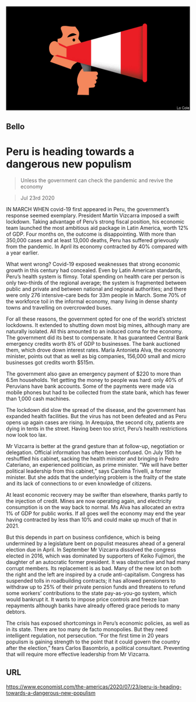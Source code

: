 ![](./images/20200725_AMD001_1.jpg)

## Bello

# Peru is heading towards a dangerous new populism

> Unless the government can check the pandemic and revive the economy

> Jul 23rd 2020

IN MARCH WHEN covid-19 first appeared in Peru, the government’s response seemed exemplary. President Martín Vizcarra imposed a swift lockdown. Taking advantage of Peru’s strong fiscal position, his economic team launched the most ambitious aid package in Latin America, worth 12% of GDP. Four months on, the outcome is disappointing. With more than 350,000 cases and at least 13,000 deaths, Peru has suffered grievously from the pandemic. In April its economy contracted by 40% compared with a year earlier.

What went wrong? Covid-19 exposed weaknesses that strong economic growth in this century had concealed. Even by Latin American standards, Peru’s health system is flimsy. Total spending on health care per person is only two-thirds of the regional average; the system is fragmented between public and private and between national and regional authorities; and there were only 276 intensive-care beds for 33m people in March. Some 70% of the workforce toil in the informal economy, many living in dense shanty towns and travelling on overcrowded buses.

For all these reasons, the government opted for one of the world’s strictest lockdowns. It extended to shutting down most big mines, although many are naturally isolated. All this amounted to an induced coma for the economy. The government did its best to compensate. It has guaranteed Central Bank emergency credits worth 8% of GDP to businesses. The bank auctioned them, which drove down interest rates. María Antonieta Alva, the economy minister, points out that as well as big companies, 156,000 small and micro businesses got credits worth $515m.

The government also gave an emergency payment of $220 to more than 6.5m households. Yet getting the money to people was hard: only 40% of Peruvians have bank accounts. Some of the payments were made via mobile phones but had to be collected from the state bank, which has fewer than 1,000 cash machines.

The lockdown did slow the spread of the disease, and the government has expanded health facilities. But the virus has not been defeated and as Peru opens up again cases are rising. In Arequipa, the second city, patients are dying in tents in the street. Having been too strict, Peru’s health restrictions now look too lax.

Mr Vizcarra is better at the grand gesture than at follow-up, negotiation or delegation. Official information has often been confused. On July 15th he reshuffled his cabinet, sacking the health minister and bringing in Pedro Cateriano, an experienced politician, as prime minister. “We will have better political leadership from this cabinet,” says Carolina Trivelli, a former minister. But she adds that the underlying problem is the frailty of the state and its lack of connections to or even knowledge of citizens.

At least economic recovery may be swifter than elsewhere, thanks partly to the injection of credit. Mines are now operating again, and electricity consumption is on the way back to normal. Ms Alva has allocated an extra 1% of GDP for public works. If all goes well the economy may end the year having contracted by less than 10% and could make up much of that in 2021.

But this depends in part on business confidence, which is being undermined by a legislature bent on populist measures ahead of a general election due in April. In September Mr Vizcarra dissolved the congress elected in 2016, which was dominated by supporters of Keiko Fujimori, the daughter of an autocratic former president. It was obstructive and had many corrupt members. Its replacement is as bad. Many of the new lot on both the right and the left are inspired by a crude anti-capitalism. Congress has suspended tolls in roadbuilding contracts; it has allowed pensioners to withdraw up to 25% of their private pension funds and threatens to refund some workers’ contributions to the state pay-as-you-go system, which would bankrupt it. It wants to impose price controls and freeze loan repayments although banks have already offered grace periods to many debtors.

The crisis has exposed shortcomings in Peru’s economic policies, as well as in its state. There are too many de facto monopolies. But they need intelligent regulation, not persecution. “For the first time in 20 years populism is gaining strength to the point that it could govern the country after the election,” fears Carlos Basombrío, a political consultant. Preventing that will require more effective leadership from Mr Vizcarra.

## URL

https://www.economist.com/the-americas/2020/07/23/peru-is-heading-towards-a-dangerous-new-populism
